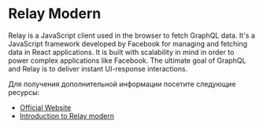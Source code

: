 # Relay Modern

Relay is a JavaScript client used in the browser to fetch GraphQL data. It's a JavaScript framework developed by Facebook for managing and fetching data in React applications. It is built with scalability in mind in order to power complex applications like Facebook. The ultimate goal of GraphQL and Relay is to deliver instant UI-response interactions.

Для получения дополнительной информации посетите следующие ресурсы:

- [Official Website](https://relay.dev/)
- [Introduction to Relay modern](https://relay.dev/docs/)
